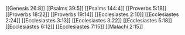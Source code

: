 [[Genesis 26:8]]
[[Psalms 39:5]]
[[Psalms 144:4]]
[[Proverbs 5:18]]
[[Proverbs 18:22]]
[[Proverbs 19:14]]
[[Ecclesiastes 2:10]]
[[Ecclesiastes 2:24]]
[[Ecclesiastes 3:13]]
[[Ecclesiastes 3:22]]
[[Ecclesiastes 5:18]]
[[Ecclesiastes 6:12]]
[[Ecclesiastes 7:15]]
[[Malachi 2:15]]
